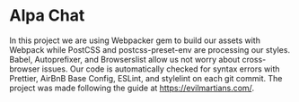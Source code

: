 # Alpa Chat

In this project we are using Webpacker gem to build our assets with Webpack while PostCSS and postcss-preset-env are processing our styles. Babel, Autoprefixer, and Browserslist allow us not worry about cross-browser issues. Our code is automatically checked for syntax errors with Prettier, AirBnB Base Config, ESLint, and stylelint on each git commit. The project was made following the guide at https://evilmartians.com/.
